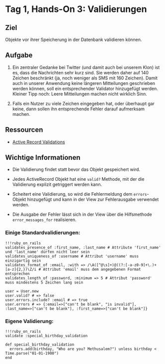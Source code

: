 # Tag 1, Hands-On 3: Validierungen

## Ziel

Objekte vor ihrer Speicherung in der Datenbank validieren können.

## Aufgabe

1. Ein zentraler Gedanke bei Twitter (und damit auch bei unserem Klon) ist es,
dass die Nachrichten sehr kurz sind. Sie werden daher auf 140 Zeichen
beschränkt (ja, noch weniger als SMS mit 160 Zeichen). Damit auch in unserer
Anwendung keine längeren Mitteilungen geschrieben werden können, soll ein
entsprechender Validator hinzugefügt werden. Kleiner Tipp noch: Leere
Mitteilungen machen nicht wirklich Sinn.

2. Falls ein Nutzer zu viele Zeichen eingegeben hat, oder überhaupt gar keine,
dann sollen ihn entsprechende Fehler darauf aufmerksam machen.

## Ressourcen

* [Active Record Validations](http://guides.rails.info/activerecord_validations_callbacks.html "Active Record Validations and Callbacks")

## Wichtige Informationen

* Die Validierung findet statt bevor das Objekt gespeichert wird.

* Jedes ActiveRecord Objekt hat eine `valid?` Methode, mit der
  die Validierung explizit getriggert werden kann.

* Scheitert eine Validierung, so wird die Fehlermeldung dem `errors`-Objekt
  hinzugefügt und kann in der View zur Fehlerausgabe verwendet werden.

* Die Ausgabe der Fehler lässt sich in der View über die Hilfsmethode
  `error_messages_for` realisieren.

### Einige Standardvalidierungen:

    !!!ruby_on_rails
    validates_presence_of :first_name, :last_name # Attribute 'first_name' und 'last_name' dürfen nicht leer sein
    validates_uniqueness_of :username # Attribut 'username' muss einzigartig sein
    validates_format_of :email, :with => /\A([^@\s]+)@((?:[-a-z0-9]+\.)+[a-z]{2,})\Z/i # Attribut 'email' muss dem angegebenen Format entsprechen
    validates_length_of :password, :minimum => 5 # Attribut 'password' muss mindestens 5 Zeichen lang sein
    
    user = User.new
    user.valid? # => false
    user.errors.include? :email # => true
    user.errors # => {:email=>["can't be blank", "is invalid"], :last_name=>["can't be blank"], :first_name=>["can't be blank"]}

### Eigene Validierung:

    !!!ruby_on_rails
    validate :special_birthday_validation

    def special_birthday_validation
      errors.add(birthday, "Who are you? Methusalem?") unless birthday < Time.parse("01-01-1900") 
    end